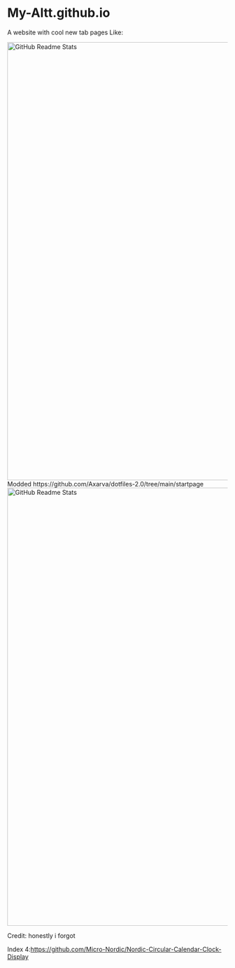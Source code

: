 <h1>My-Altt.github.io</h1>

A website with cool new tab pages
Like:

<img width="1000px" src="https://github.com/My-Altt/My-Altt.github.io/blob/master/special.png" align="center" alt="GitHub Readme Stats" />
Modded https://github.com/Axarva/dotfiles-2.0/tree/main/startpage


<img width="1000px" src="https://github.com/My-Altt/My-Altt.github.io/blob/master/special1.png" align="center" alt="GitHub Readme Stats" />

Credit: honestly i forgot

Index 4:https://github.com/Micro-Nordic/Nordic-Circular-Calendar-Clock-Display

